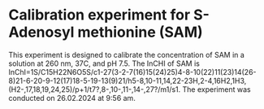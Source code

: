 # Calibration experiment for S-Adenosyl methionine (SAM)

This experiment is designed to calibrate the concentration of SAM in a solution at 260 nm, 37C, and pH 7.5. The InCHI of SAM is InChI=1S/C15H22N6O5S/c1-27(3-2-7(16)15(24)25)4-8-10(22)11(23)14(26-8)21-6-20-9-12(17)18-5-19-13(9)21/h5-8,10-11,14,22-23H,2-4,16H2,1H3,(H2-,17,18,19,24,25)/p+1/t7?,8-,10-,11-,14-,27?/m1/s1. The experiment was conducted on 26.02.2024 at 9:56 am.

